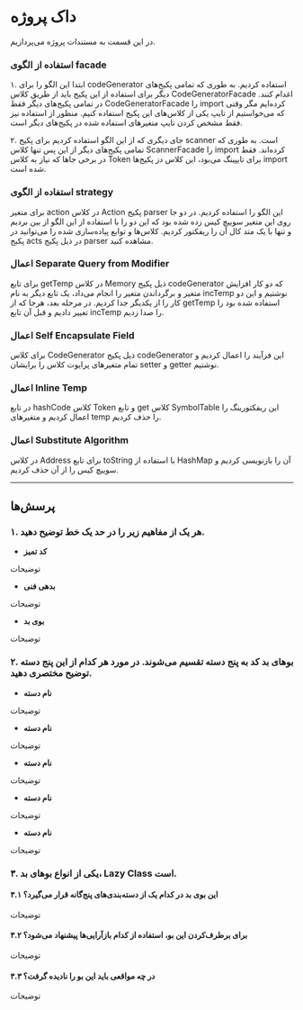 # داک پروژه

در این قسمت به مستندات پروژه می‌پردازیم.

### استفاده از الگوی facade

۱. ابتدا این الگو را برای codeGenerator استفاده کردیم. به طوری که تمامی پکیج‌های دیگر برای استفاده از این پکیج باید از طریق کلاس CodeGeneratorFacade اغدام کنند. در تمامی پکیج‌های دیگر فقط CodeGeneratorFacade را import کرده‌ایم مگر وقتی که می‌خواستیم از تایپ یکی از کلاس‌های این پکیج استفاده کنیم. منظور از استفاده نیز فقط مشخص کردن تایپ متغیر‌های استفاده شده در پکیج‌های دیگر است.


۲. جای دیگری که از این الگو استفاده کردیم برای پکیج scanner است. به طوری که تمامی پکیج‌های دیگر از این پس تنها کلاس ScannerFacade را import کرده‌اند. فقط در برخی جاها که نیاز به کلاس Token برای تایپینگ می‌بود، این کلاس دز پکیج‌ها import شده است.

### استفاده از الگوی strategy

برای متغیر action در کلاس Action پکیج parser این الگو را استفاده کردیم. در دو جا روی این متغیر سوییچ کیس زده شده بود که این دو را با استفاده از این الگو از بین بردیم و تنها با یک متد کال آن را ریفکتور کردیم. کلاس‌ها و توابع پیاده‌سازی شده را می‌توانید در پکیج acts در ذیل پکیج parser مشاهده کنید.


### اعمال  Separate Query from Modifier

برای تابع getTemp در کلاس Memory ذیل پکیج codeGenerator که دو کار افزایش متغیر و برگرداندن متغیر را انجام می‌داد، یک تابع دیگر به نام incTemp نوشتیم و این دو کار را از یکدیگر جدا کردیم. در مرحله بعد، هرجا که از getTemp استفاده شده بود را تغییر دادیم و قبل آن تابع incTemp را صدا زدیم.

### اعمال Self Encapsulate Field

برای کلاس CodeGenerator ذیل پکیج codeGenerator این فرآیند را اعمال کردیم و تمام متغیر‌های پرایوت کلاس را برایشان setter و getter نوشتیم.


### اعمال Inline Temp

در تابع hashCode کلاس Token و تابع get کلاس SymbolTable این ریفکتورینگ را اعمال کردیم و متغیر‌های temp را حذف کردیم.

### اعمال Substitute Algorithm

در کلاس Address برای تابع toString با استفاده از HashMap آن را بازنویسی کردیم و سوییچ کیس را از آن حذف کردیم.

---
## پرسش‌ها
### ۱. هر یک از مفاهیم زیر را در حد یک خط توضیح دهید.

- **کد تمیز**

توضیحات

- **بدهی فنی**

توضیحات

- **بوی بد**

توضیحات

### ۲.  بوهای بد کد به پنج دسته تقسیم می‌شوند. در مورد هر کدام از این پنج دسته توضیح مختصری دهید.

- **نام دسته**

توضیحات


- **نام دسته**

توضیحات

- **نام دسته**

توضیحات

- **نام دسته**

توضیحات

- **نام دسته**

توضیحات


### ۳. یکی از انواع بوهای بد، Lazy Class است. 

#### ۳.۱ این بوی بد در کدام یک از دسته‌بندی‌های پنج‌گانه قرار می‌گیرد؟ 
توضیحات

#### ۳.۲ برای برطرف‌کردن این بو، استفاده از کدام بازآرایی‌ها پیشنهاد می‌شود؟ 
توضیحات

#### ۳.۳ در چه مواقعی باید این بو را نادیده گرفت؟
توضیحات